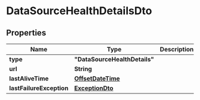 
# DataSourceHealthDetailsDto

## Properties

Name | Type | Description | Notes
------------ | ------------- | ------------- | -------------
**type** | **"DataSourceHealthDetails"** |  | 
**url** | **String** |  |  [optional]
**lastAliveTime** | [**OffsetDateTime**](OffsetDateTime.md) |  |  [optional]
**lastFailureException** | [**ExceptionDto**](ExceptionDto.md) |  |  [optional]



